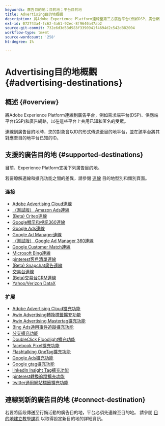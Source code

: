 ```yaml
---
keywords: 廣告目的地；目的地；平台目的地
title: Advertising目的地概觀
description: 將Adobe Experience Platform連線至第三方廣告平台(例如DSP、廣告網路、SSP)，並共用這些平台的假名對象。
exl-id: 072743a4-fc62-4a61-92ec-8f9640a47ab2
source-git-commit: 732e6d3d53d983f3390941f4694d2c542d882004
workflow-type: tm+mt
source-wordcount: '258'
ht-degree: 1%

---
```


# Advertising目的地概觀 {#advertising-destinations}

## 概述 {#overview}

將Adobe Experience Platform連線到廣告平台，例如需求端平台(DSP)、供應端平台(SSP)和廣告網路，以在這些平台上共用已知和匿名的受眾。

連線到廣告目的地時，您的對象會以ID的形式傳送至目的地平台，並在該平台將其對應至目的地平台已知的ID。

## 支援的廣告目的地 {#supported-destinations}

目前，Experience Platform支援下列廣告目的地。

若要瞭解連線和擴充功能之間的差異，請參閱 [連線](../../destination-types.md#connections) 目的地型別和類別頁面。

### 连接

* [Adobe Advertising Cloud連線](adobe-advertising-cloud-connection.md)
* [（測試版） Amazon Ads連線](amazon-ads.md)
* [(Beta) Criteo連線](criteo.md)
* [Google顯示和視訊360連線](google-dv360.md)
* [Google Ads連線](google-ads-destination.md)
* [Google Ad Manager連線](google-ad-manager.md)
* [（測試版） Google Ad Manager 360連線](google-ad-manager-360-connection.md)
* [Google Customer Match連線](google-customer-match.md)
* [Microsoft Bing連線](bing.md)
* [pinterest客戶清單連線](pinterest.md)
* [(Beta) Snapchat廣告連線](snap-inc.md)
* [交易台連線](tradedesk.md)
* [(Beta)交易台CRM連線](tradedesk-emails.md)
* [Yahoo/Verizon DataX](datax.md)

### 扩展

* [Adobe Advertising Cloud擴充功能](adobe-advertising-cloud.md)
* [Awin Advertising轉換標籤擴充功能](awin-conversiontag.md)
* [Awin Advertising Mastertag擴充功能](awin-mastertag.md)
* [Bing Ads通用事件追蹤擴充功能](bing-ads.md)
* [分支擴充功能](branch.md)
* [DoubleClick Floodlight擴充功能](doubleclick-floodlight.md)
* [facebook Pixel擴充功能](facebook-pixel.md)
* [Flashtalking OneTag擴充功能](flashtalking.md)
* [Google Ads擴充功能](google-ads-extension.md)
* [Google gtag擴充功能](gtag-advertising.md)
* [linkedIn Insight Tag擴充功能](linkedin.md)
* [pinterest轉換追蹤擴充功能](pinterest-extension.md)
* [twitter通用網站標籤擴充功能](twitter-uwt.md)

## 連線到新的廣告目的地 {#connect-destination}

若要將區段傳送至行銷活動的廣告目的地，平台必須先連線至目的地。 請參閱 [目的地建立教學課程](../../ui/connect-destination.md) 以取得設定新目的地的詳細資訊。
